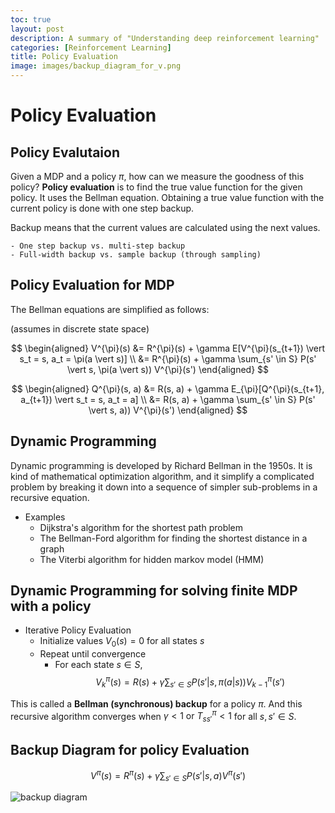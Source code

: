```yaml
---
toc: true
layout: post
description: A summary of "Understanding deep reinforcement learning"
categories: [Reinforcement Learning]
title: Policy Evaluation
image: images/backup_diagram_for_v.png
---
```

# Policy Evaluation

## Policy Evalutaion

Given a MDP and a policy $\pi$, how can we measure the goodness of this policy? **Policy evaluation** is to find the true value function for the given policy. It uses the Bellman equation. Obtaining a true value function with the current policy is done with one step backup. 

Backup means that the current values are calculated using the next values.

    - One step backup vs. multi-step backup
    - Full-width backup vs. sample backup (through sampling)

## Policy Evaluation for MDP
The Bellman equations are simplified as follows: 

(assumes in discrete state space)

$$ \begin{aligned} V^{\pi}(s) &= R^{\pi}(s) + \gamma E[V^{\pi}(s_{t+1}) \vert s_t = s, a_t = \pi(a \vert s)] \\ &= R^{\pi}(s) + \gamma \sum_{s' \in S} P(s' \vert s, \pi(a \vert s)) V^{\pi}(s') \end{aligned} $$

$$ \begin{aligned} Q^{\pi}(s, a) &= R(s, a) + \gamma E_{\pi}[Q^{\pi}(s_{t+1}, a_{t+1}) \vert s_t = s, a_t = a] \\ &= R(s, a) + \gamma \sum_{s' \in S} P(s' \vert s, a)) V^{\pi}(s') \end{aligned} $$

## Dynamic Programming

Dynamic programming is developed by Richard Bellman in the 1950s. It is kind of mathematical optimization algorithm, and it simplify a complicated problem by breaking it down into a sequence of simpler sub-problems in a recursive equation.

- Examples
  - Dijkstra's algorithm for the shortest path problem
  - The Bellman-Ford algorithm for finding the shortest distance in a graph
  - The Viterbi algorithm for hidden markov model (HMM)

## Dynamic Programming for solving finite MDP with a policy

- Iterative Policy Evaluation
  - Initialize values $V_0(s) = 0$ for all states $s$
  - Repeat until convergence
    - For each state $s \in S$,
$$ V_{k}^{\pi}(s) = R(s) + \gamma \sum_{s' \in S} P(s' \vert s, \pi(a \vert s)) V_{k-1}^{\pi}(s') $$

This is called a **Bellman (synchronous) backup** for a policy $\pi$. And this recursive algorithm converges when $\gamma < 1 \text{  or  } T_{ss'}^{\pi} < 1$ for all $s, s' \in S$.

## Backup Diagram for policy Evaluation

$$ V^{\pi}(s) = R^{\pi}(s) + \gamma \sum_{s' \in S} P(s' \vert s, a) V^{\pi}(s') $$

![backup diagram]({{site.baseurl}}/images/backup_diagram_for_v.png "backup diagram")

